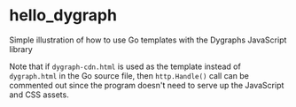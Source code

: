 # hello_dygraph

Simple illustration of how to use Go templates with the Dygraphs
JavaScript library

Note that if `dygraph-cdn.html` is used as the template instead of
`dygraph.html` in the Go source file, then `http.Handle()` call can be
commented out since the program doesn't need to serve up the
JavaScript and CSS assets.
